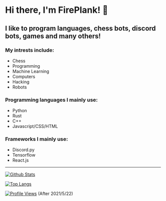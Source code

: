# Hi there, I'm FirePlank! 👋

## I like to program languages, chess bots, discord bots, games and many others!

### My intrests include:
- Chess
- Programming
- Machine Learning
- Computers
- Hacking
- Robots

### Programming languages I mainly use:
- Python
- Rust
- C++
- Javascript/CSS/HTML

### Frameworks I mainly use:
- Discord.py
- Tensorflow
- React.js

---

[![Github Stats](https://github-readme-stats.vercel.app/api?username=FirePlank&show_icons=true&theme=slateorange&title_color=fc8f00&icon_color=fc8f00)](https://github.com/FirePlank/)

[![Top Langs](https://github-readme-stats.vercel.app/api/top-langs/?username=FirePlank&show_icons=true&theme=slateorange&layout=compact&langs_count=8)](https://github.com/FirePlank/)

[![Profile Views](https://komarev.com/ghpvc/?username=fireplank&color=orange)](https://github.com/FirePlank/) (After 2021/5/22)
